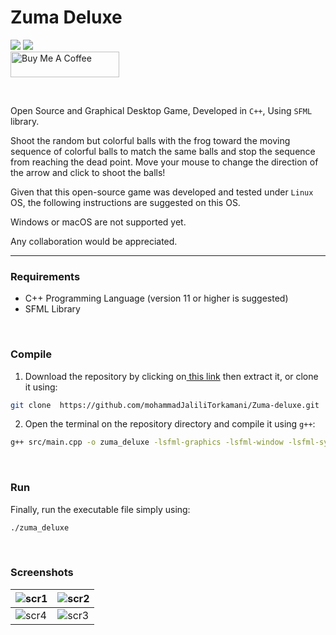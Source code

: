 # Zuma Deluxe

<img src="https://badgen.net/badge/Version/1.1/blue?icon=github"> <img src="https://badgen.net/badge/Status/Stable/green?icon=git">
<br/>
<a href="https://www.buymeacoffee.com/mohammadjalili" target="_blank"><img src="https://cdn.buymeacoffee.com/buttons/default-orange.png" alt="Buy Me A Coffee" height="41" width="174"></a>

<br/>

Open Source and Graphical Desktop Game, Developed in `C++`, Using `SFML` library.

Shoot the random but colorful balls with the frog toward the moving sequence of colorful balls to match the same balls and stop the sequence from reaching the dead point. Move your mouse to change the direction of the arrow and click to shoot the balls! 

Given that this open-source game was developed and tested under `Linux` OS, the following instructions are suggested on this OS. 

Windows or macOS are not supported yet.

Any collaboration would be appreciated.

------------

### Requirements
- C++ Programming Language (version 11 or higher is suggested)
-  SFML Library

<br/>

### Compile

1. Download the repository by clicking on[ this link](https://github.com/mohammadJaliliTorkamani/Zuma-deluxe/archive/refs/heads/master.zip " this link") then extract it, or clone it using:
```bash
git clone  https://github.com/mohammadJaliliTorkamani/Zuma-deluxe.git
```

2. Open the terminal on the repository directory and compile it using `g++`:
```bash
g++ src/main.cpp -o zuma_deluxe -lsfml-graphics -lsfml-window -lsfml-system
```

<br/>

### Run
Finally, run the executable file simply using:
```bash
./zuma_deluxe
```

<br/>

### Screenshots
| ![scr1](https://github.com/mohammadJaliliTorkamani/Zuma-deluxe/blob/master/screenshots/Screenshot%20from%202021-12-01%2023-10-50.png "scr1") | ![scr2](https://github.com/mohammadJaliliTorkamani/Zuma-deluxe/blob/master/screenshots/Screenshot%20from%202021-12-01%2016-41-10.png "scr2") |
| ------------ | ------------ |
| ![scr4](https://github.com/mohammadJaliliTorkamani/Zuma-deluxe/blob/master/screenshots/Screenshot%20from%202021-12-01%2016-38-57.png "scr4") | ![scr3](https://github.com/mohammadJaliliTorkamani/Zuma-deluxe/blob/master/screenshots/Screenshot%20from%202021-12-01%2016-43-54.png "scr3") |

<br/>
